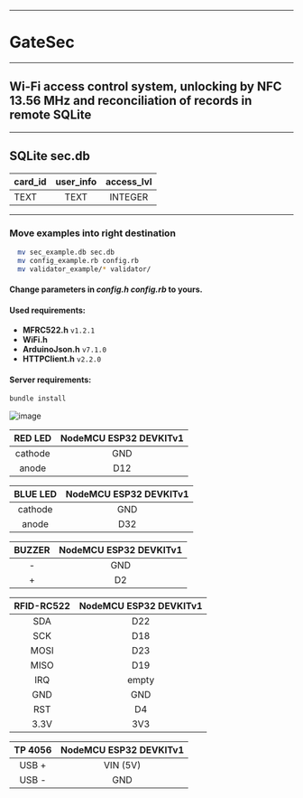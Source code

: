 ___
# GateSec
___
## Wi-Fi access control system, unlocking by NFC 13.56 MHz and reconciliation of records in remote SQLite
___
## SQLite sec.db 

| card_id       | user_info     |access_lvl|
| ------------- |:-------------:|:--------:|
| TEXT          | TEXT          |INTEGER   |

___

### Move examples into right destination
```bash
  mv sec_example.db sec.db
  mv config_example.rb config.rb
  mv validator_example/* validator/ 
```
#### Change parameters in _config.h_ _config.rb_ to yours.

#### Used requirements:
- **MFRC522.h** `v1.2.1`
- **WiFi.h**
- **ArduinoJson.h** `v7.1.0` 
- **HTTPClient.h** `v2.2.0`

#### Server requirements:
```ruby
bundle install
```
![image](https://github.com/user-attachments/assets/dc3a9e8c-ce4d-4ce4-823f-20b9c84ae469)

| RED LED       | NodeMCU ESP32 DEVKITv1  | 
|:-------------:|:-----------------------:|
| cathode        | GND                    |
| anode          | D12                    |

| BLUE LED       | NodeMCU ESP32 DEVKITv1 | 
|:--------------:|:----------------------:|
| cathode         | GND                   |
| anode           | D32                   |

| BUZZER        | NodeMCU ESP32 DEVKITv1  | 
|:-------------:|:-----------------------:|
| -             | GND                     |
| +             | D2                      |

| RFID-RC522    | NodeMCU ESP32 DEVKITv1  | 
|:-------------:|:-----------------------:|
| SDA           | D22                     |
| SCK           | D18                     |
| MOSI          | D23                     |
| MISO          | D19                     |
| IRQ           | empty                   |
| GND           | GND                     |
| RST           | D4                      |
| 3.3V          | 3V3                     |

| TP 4056       | NodeMCU ESP32 DEVKITv1  | 
|:-------------:|:-----------------------:|
| USB +         | VIN (5V)                |
| USB -         | GND                     |
